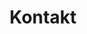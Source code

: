 ---
title: "Kontakt"
description: "Fragen, Wünsche oder Lust auf ein Bier? Wir freuen uns, dich kennenzulernen."
draft: false
lead:
  title: "Kontakt"
  content: "Fragen, Wünsche oder Lust auf ein Bier? Wir freuen uns, dich kennenzulernen."
---
